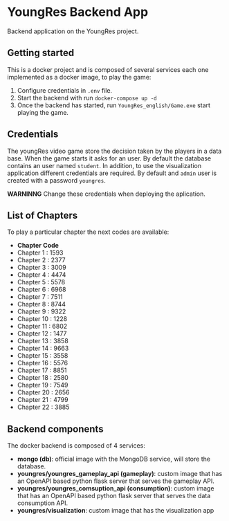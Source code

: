 # YoungRes Backend App

Backend application on the YoungRes project.

## Getting started

This is a docker project and is composed of several services each one implemented as a docker image, to play the game:

1. Configure credentials in `.env` file.
2. Start the backend with run `docker-compose up -d`
3. Once the backend has started, run `YoungRes_english/Game.exe` start playing the game. 

## Credentials

The youngRes video game store the decision taken by the players in a data base. When the game starts it asks for an user. 
By default the database contains an user named `student`. In addition, to use the visualization application different
credentials are required. By default and `admin` user is created with a password `youngres`.

**WARNINNG** Change these credentials when deploying the aplication.

## List of Chapters

To play a particular chapter the next codes are available:

* **Chapter** **Code**
* Chapter 1 : 1593
* Chapter 2 : 2377
* Chapter 3 : 3009
* Chapter 4 : 4474
* Chapter 5 : 5578
* Chapter 6 : 6968
* Chapter 7 : 7511
* Chapter 8 : 8744
* Chapter 9 : 9322
* Chapter 10 : 1228
* Chapter 11 : 6802
* Chapter 12 : 1477
* Chapter 13 : 3858
* Chapter 14 : 9663
* Chapter 15 : 3558
* Chapter 16 : 5576
* Chapter 17 : 8851
* Chapter 18 : 2580
* Chapter 19 : 7549
* Chapter 20 : 2656
* Chapter 21 : 4799
* Chapter 22 : 3885

## Backend components

The docker backend is composed of 4 services:

* **mongo (db)**: official image with the MongoDB service, will store the database.
* **youngres/youngres_gameplay_api (gameplay)**: custom image that has an OpenAPI based python flask server that serves the gameplay API.
* **youngres/youngres_comsuption_api (consumption)**: custom image that has an OpenAPI based python flask server that serves the data consumption API.
* **youngres/visualization**: custom image that has the visualization app


